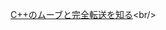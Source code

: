 [C++のムーブと完全転送を知る](https://proc-cpuinfo.fixstars.com/2016/03/c-html/ "https://proc-cpuinfo.fixstars.com/2016/03/c-html/")<br/>
